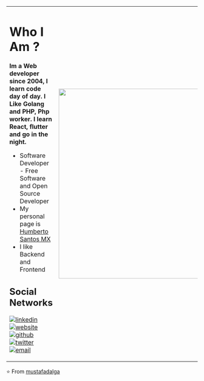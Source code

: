 <table>
  <tr>
    <td>
      <h1> Who I Am ? </h1>
      <b>Im a Web developer since 2004, I learn code day of day. I Like Golang and PHP, Php worker. I learn React, flutter and go in the night.</b>
      <ul>
        <li>Software Developer - Free Software and Open Source Developer</li>
        <li>My personal page is <a href="https://humbertosantosmx" alt="Humberto Santos">Humberto Santos MX</a></li>
        <li>I like Backend and Frontend</li>
      </ul>  
     <h2> Social Networks </h2>
        <p float="left">
  
  [![linkedin](https://user-images.githubusercontent.com/25087769/87172072-530a5080-c2dc-11ea-8e2c-8ee4dbf3394b.png)](https://www.linkedin.com/in/humberto-santos-huan) &nbsp;&nbsp;
  [![website](https://user-images.githubusercontent.com/25087769/87173861-0aa06200-c2df-11ea-9614-da65c9c73692.png)](https://humbertosantosmx.com) &nbsp;&nbsp;
  [![github](https://user-images.githubusercontent.com/25087769/87176037-2c4f1880-c2e2-11ea-8a13-41c90b711b9f.png)](https://github.com/humbertosantosmx) &nbsp;&nbsp;
  [![twitter](https://user-images.githubusercontent.com/25087769/87172407-de83e180-c2dc-11ea-9479-a894758266c3.png)](https://twitter.com/humberto_golang) &nbsp;&nbsp;
  [![email](https://user-images.githubusercontent.com/25087769/87174308-a4680f00-c2df-11ea-90b0-5fa1fa76d2f1.png)](mailto:hsantos@4ufans.com)
 
</p>
      </td>   
     <td>
      <img src="https://user-images.githubusercontent.com/25087769/87176682-1f7ef480-c2e3-11ea-9b1d-076f2c8568b2.jpg" width="500">
     </td>
   </tr>
</table>

⭐️ From [mustafadalga](https://github.com/mustafadalga)
